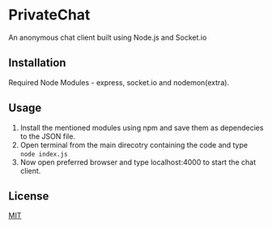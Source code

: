 # PrivateChat
An anonymous chat client built using Node.js and Socket.io

## Installation
Required Node Modules - express, socket.io and nodemon(extra).

## Usage
1. Install the mentioned modules using npm and save them as dependecies to the JSON file.
2. Open terminal from the main direcotry containing the code and type ```node index.js```
3. Now open preferred browser and type localhost:4000 to start the chat client.

## License
[MIT](https://github.com/itsknk/PrivateChat/blob/master/LICENSE)

